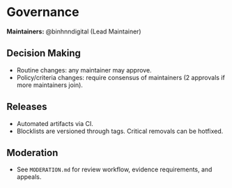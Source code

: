 # Governance

**Maintainers:** @binhnndigital (Lead Maintainer)

## Decision Making
- Routine changes: any maintainer may approve.
- Policy/criteria changes: require consensus of maintainers (2 approvals if more maintainers join).

## Releases
- Automated artifacts via CI.
- Blocklists are versioned through tags. Critical removals can be hotfixed.

## Moderation
- See `MODERATION.md` for review workflow, evidence requirements, and appeals.
